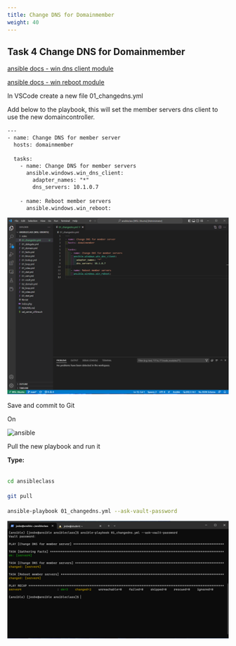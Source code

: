```yaml
---
title: Change DNS for Domainmember
weight: 40
---
```


## Task 4 Change DNS for Domainmember

[ansible docs - win dns client module](https://docs.ansible.com/ansible/latest/collections/ansible/windows/win_dns_client_module.html)

[ansible docs - win reboot module](https://docs.ansible.com/ansible/latest/collections/ansible/windows/win_reboot_module.html)

In VSCode create a new file 01_changedns.yml

Add below to the playbook, this will set the member servers dns client to use the new domaincontroller.

```ansible
---
- name: Change DNS for member server
  hosts: domainmember

  tasks:
    - name: Change DNS for member servers
      ansible.windows.win_dns_client:
        adapter_names: "*"
        dns_servers: 10.1.0.7

    - name: Reboot member servers
      ansible.windows.win_reboot:

```

![Alt text](images/07_changedns.png?raw=true "changedns playbook")

Save and commit to Git

On

![ansible](/images/ansible.png)

Pull the new playbook and run it

**Type:**

```bash

cd ansibleclass

git pull

ansible-playbook 01_changedns.yml --ask-vault-password

```

![Alt text](images/08_changedns_run.png?raw=true "changedns playbook run")
